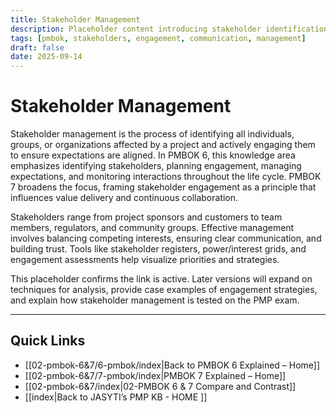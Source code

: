 ```yaml
---
title: Stakeholder Management
description: Placeholder content introducing stakeholder identification, engagement, and management
tags: [pmbok, stakeholders, engagement, communication, management]
draft: false
date: 2025-09-14
---
```


# Stakeholder Management

Stakeholder management is the process of identifying all individuals, groups, or organizations affected by a project and actively engaging them to ensure expectations are aligned. In PMBOK 6, this knowledge area emphasizes identifying stakeholders, planning engagement, managing expectations, and monitoring interactions throughout the life cycle. PMBOK 7 broadens the focus, framing stakeholder engagement as a principle that influences value delivery and continuous collaboration.  

Stakeholders range from project sponsors and customers to team members, regulators, and community groups. Effective management involves balancing competing interests, ensuring clear communication, and building trust. Tools like stakeholder registers, power/interest grids, and engagement assessments help visualize priorities and strategies.  

This placeholder confirms the link is active. Later versions will expand on techniques for analysis, provide case examples of engagement strategies, and explain how stakeholder management is tested on the PMP exam.

---
## Quick Links
- [[02-pmbok-6&7/6-pmbok/index|Back to PMBOK 6 Explained – Home]]
- [[02-pmbok-6&7/7-pmbok/index|PMBOK 7 Explained – Home]]
- [[02-pmbok-6&7/index|02-PMBOK 6 & 7 Compare and Contrast]]
- [[index|Back to JASYTI’s PMP KB - HOME ]]